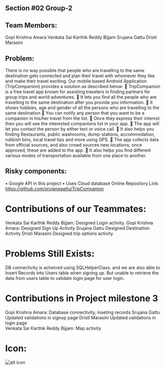 ## Section #02 Group-2
## Team Members:
Gopi Krishna Amara
Venkata Sai Karthik Reddy Bijjam
Srujana Gattu
Dristi Marasini


## Problem: 
There is no way possible that people who are travelling to the same destination gets connected and plan their travel with whomever they like and make their travel exciting. Our mobile based Android Application (TripCompanion) provides a solution as described below:
	TripCompanion is a free travel app known for assisting travelers in finding partners for group trips and world adventures.
	It lets you find all the people who are travelling to the same destination after you provide you information.
	It shows hobbies, age and gender of all the persons who are travelling to the same destination
	You can notify any person that you want to be a companion in his/her travel from the list.
	Once they express their interest then you will see the interested companions list in your app.
	The app will let you contact the person by either text or voice call.
	It also helps you finding Restaurants, public washrooms, dump-stations, accommodation, rubbish bins, local travel tips and more using GPS.
	The app collects data from official sources, and also crowd sources new locations; once approved, these are added to the app.
	It also helps you find different various modes of transportation available from one place to another.
## Risky components:
•	Google API in this project 
•	Uses Cloud database
Online Repository Link:
https://github.com/srujanagattu/TripCompanion

# Contributions of our Teammates:
Venkata Sai Karthik Reddy Bijjam:
Designed Login activity.
Gopi Krishna Amara:
	Designed Sign Up Activity
Srujana Gattu
	Designed Destination Activity
Dristi Marasini
	Designed trip options activity

 
 
 # Problems Still Exists: 
 DB connectivity is acheived using SQLHelperClass. and we are also able to Insert Records into Users table when signing up. But unable to retrieve the data from users table to validate login page for user login.
 
# Contributions in Project milestone 3
Gopi Krishna Amara:
Database connectivity, inseting records
Srujana Gattu
Updated validations in signup page
Dristi Marasini
Updated validations in login page	
Venkata Sai Karthik Reddy Bijjam:
Map activity


# Icon:
![alt icon](https://github.com/srujanagattu/TripCompanion/blob/master/start.png)
